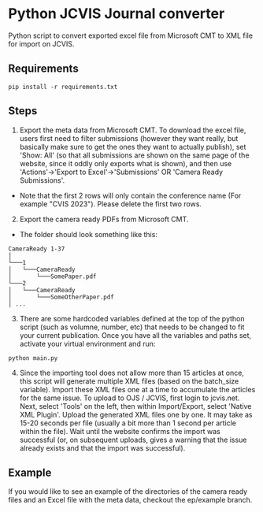 # Python JCVIS Journal converter

Python script to convert exported excel file from Microsoft CMT to XML file for import on JCVIS.

## Requirements
```
pip install -r requirements.txt
```
## Steps
1. Export the meta data from Microsoft CMT. To download the excel file, users first need to filter submissions (however they want really, but basically make sure to get the ones they want to actually publish), set 'Show: All' (so that all submissions are shown on the same page of the website, since it oddly only exports what is shown), and then use 'Actions'->'Export to Excel'->'Submissions' OR 'Camera Ready Submissions'. 
* Note that the first 2 rows will only contain the conference name (For example "CVIS 2023"). Please delete the first two rows.
2. Export the camera ready PDFs from Microsoft CMT.
  * The folder should look something like this:
```
CameraReady 1-37  
│
└───1
│   └───CameraReady
│       └───SomePaper.pdf
└───2
│   └───CameraReady
│       └───SomeOtherPaper.pdf
│ ...
``` 
3. There are some hardcoded variables defined at the top of the python script (such as volumne, number, etc) that needs to be changed to fit your current publication. Once you have all the variables and paths set, activate your virtual environment and run:
```
python main.py
```
4. Since the importing tool does not allow more than 15 articles at once, this script will generate multiple XML files (based on the batch_size variable). Import these XML files one at a time to accumulate the articles for the same issue. To upload to OJS / JCVIS, first login to jcvis.net. Next, select 'Tools' on the left, then within Import/Export, select 'Native XML Plugin'. Upload the generated XML files one by one. It may take as 15-20 seconds per file (usually a bit more than 1 second per article within the file). Wait until the website confirms the import was successful (or, on subsequent uploads, gives a warning that the issue already exists and that the import was successful).

## Example
If you would like to see an example of the directories of the camera ready files and an Excel file with the meta data, checkout the ep/example branch.
